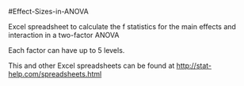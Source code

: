 #Effect-Sizes-in-ANOVA

Excel spreadsheet to calculate the f statistics for the main effects and interaction in a two-factor ANOVA

Each factor can have up to 5 levels.

This and other Excel spreadsheets can be found at http://stat-help.com/spreadsheets.html
